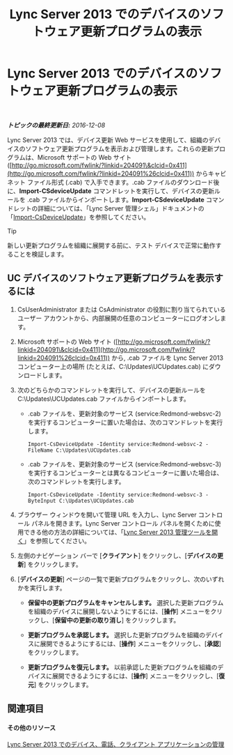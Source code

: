 ﻿---
title: Lync Server 2013 でのデバイスのソフトウェア更新プログラムの表示
TOCTitle: Lync Server 2013 でのデバイスのソフトウェア更新プログラムの表示
ms:assetid: d2cca12b-ed43-4e1f-90ab-d14bca8b482c
ms:mtpsurl: https://technet.microsoft.com/ja-jp/library/Gg182592(v=OCS.15)
ms:contentKeyID: 48273657
ms.date: 12/10/2016
mtps_version: v=OCS.15
ms.translationtype: HT
---

# Lync Server 2013 でのデバイスのソフトウェア更新プログラムの表示

 

_**トピックの最終更新日:** 2016-12-08_

Lync Server 2013 では、デバイス更新 Web サービスを使用して、組織のデバイスのソフトウェア更新プログラムを表示および管理します。これらの更新プログラムは、Microsoft サポートの Web サイト ([http://go.microsoft.com/fwlink/?linkid=204091\&clcid=0x411](http://go.microsoft.com/fwlink/?linkid=204091%26clcid=0x411)) からキャビネット ファイル形式 (.cab) で入手できます。.cab ファイルのダウンロード後に、**Import-CSdeviceUpdate** コマンドレットを実行して、デバイスの更新ルールを .cab ファイルからインポートします。**Import-CSdeviceUpdate** コマンドレットの詳細については、「Lync Server 管理シェル」ドキュメントの「[Import-CsDeviceUpdate](import-csdeviceupdate.md)」を参照してください。


> [!TIP]
> 新しい更新プログラムを組織に展開する前に、テスト デバイスで正常に動作することを検証します。



## UC デバイスのソフトウェア更新プログラムを表示するには

1.  CsUserAdministrator または CsAdministrator の役割に割り当てられているユーザー アカウントから、内部展開の任意のコンピューターにログオンします。

2.  Microsoft サポートの Web サイト ([http://go.microsoft.com/fwlink/?linkid=204091\&clcid=0x411](http://go.microsoft.com/fwlink/?linkid=204091%26clcid=0x411)) から, .cab ファイルを Lync Server 2013 コンピューター上の場所 (たとえば、C:\\Updates\\UCUpdates.cab) にダウンロードします。

3.  次のどちらかのコマンドレットを実行して、デバイスの更新ルールを C:\\Updates\\UCUpdates.cab ファイルからインポートします。
    
      - .cab ファイルを、更新対象のサービス (service:Redmond-websvc-2) を実行するコンピューターに置いた場合は、次のコマンドレットを実行します。
        
            Import-CsDeviceUpdate -Identity service:Redmond-websvc-2 -FileName C:\Updates\UCUpdates.cab
    
      - .cab ファイルを、更新対象のサービス (service:Redmond-websvc-3) を実行するコンピューターとは異なるコンピューターに置いた場合は、次のコマンドレットを実行します。
        
            Import-CsDeviceUpdate -Identity service:Redmond-websvc-3 -ByteInput C:\Updates\UCUpdates.cab

4.  ブラウザー ウィンドウを開いて管理 URL を入力し、Lync Server コントロール パネルを開きます。Lync Server コントロール パネルを開くために使用できる他の方法の詳細については、「[Lync Server 2013 管理ツールを開く](lync-server-2013-open-lync-server-administrative-tools.md)」を参照してください。

5.  左側のナビゲーション バーで \[**クライアント**\] をクリックし、\[**デバイスの更新**\] をクリックします。

6.  \[**デバイスの更新**\] ページの一覧で更新プログラムをクリックし、次のいずれかを実行します。
    
      - **保留中の更新プログラムをキャンセルします。** 選択した更新プログラムを組織のデバイスに展開しないようにするには、\[**操作**\] メニューをクリックし、\[**保留中の更新の取り消し**\] をクリックします。
    
      - **更新プログラムを承認します。** 選択した更新プログラムを組織のデバイスに展開できるようにするには、\[**操作**\] メニューをクリックし、\[**承認**\] をクリックします。
    
      - **更新プログラムを復元します。** 以前承認した更新プログラムを組織のデバイスに展開できるようにするには、\[**操作**\] メニューをクリックし、\[**復元**\] をクリックします。

## 関連項目

#### その他のリソース

[Lync Server 2013 でのデバイス、電話、クライアント アプリケーションの管理](lync-server-2013-managing-devices-phones-and-client-applications.md)


